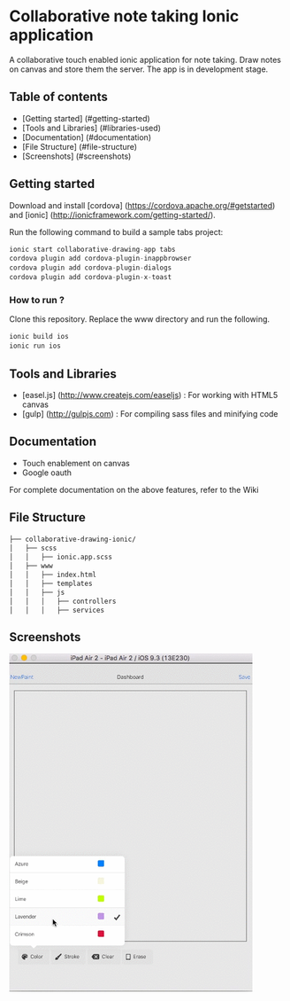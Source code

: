# Collaborative note taking Ionic application

A collaborative touch enabled ionic application for note taking. Draw notes on canvas and store them the server. The app is in development stage. 

## Table of contents
* [Getting started] (#getting-started)
* [Tools and Libraries] (#libraries-used)
* [Documentation] (#documentation)
* [File Structure] (#file-structure)
* [Screenshots] (#screenshots)

## Getting started
Download and install [cordova] (https://cordova.apache.org/#getstarted) and [ionic] (http://ionicframework.com/getting-started/).

Run the following command to build a sample tabs project:

```javascript
ionic start collaborative-drawing-app tabs
cordova plugin add cordova-plugin-inappbrowser
cordova plugin add cordova-plugin-dialogs
cordova plugin add cordova-plugin-x-toast
```
### How to run ?
Clone this repository. Replace the www directory and run the following.

```javascript
ionic build ios
ionic run ios
```
## Tools and Libraries
* [easel.js] (http://www.createjs.com/easeljs) : For working with HTML5 canvas
* [gulp] (http://gulpjs.com) : For compiling sass files and minifying code

## Documentation
* Touch enablement on canvas
* Google oauth

For complete documentation on the above features, refer to the Wiki

## File Structure
```
├── collaborative-drawing-ionic/
│   ├── scss
│   │   ├── ionic.app.scss
│   ├── www
│   │   ├── index.html
│   │   ├── templates
│   │   ├── js
│   │   │   ├── controllers
│   │   │   ├── services
```

## Screenshots
![alt text](screenshots/drawing.gif "Draw on canvas")